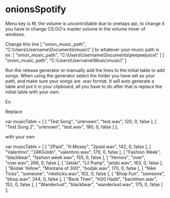 # onionsSpotify

Menu key is M, the volume is uncontrollable due to onetaps api, to change it you have to change CS:GO's master volume in the volume mixer of windows.

Change this line
[ "onion_music_path", "C:\\Users\\Username\\Documents\\music\\" ]
to whatever your music path is ex:
[ "onion_music_path", "C:\\Users\\Username\\Documents\\peepeejuice\\" ]
[ "onion_music_path", "C:\\Users\\Username\\Music\\music\\" ]

Run the release generator or manually add the lines to the initial table to add songs. When using the generator select the folder you have set as your path, and make sure your songs are .wav format. It will auto generate a table and put it in your clipboard, all you have to do after that is replace the initial table with your own.

Ex:

Replace

var musicTable = [
    [ "Test Song", "unknown", "test.wav", 120, 0, false ],
    [ "Test Song 2", "unknown", "test.wav", 180, 0, false ]
];

with your own

var musicTable = [
    [ "2Paid", "lil Mosey", "2paid.wav", 142, 0, false ],
    [ "Valentino", "24KGoldn", "valentino.wav", 179, 0, false ],
    [ "Fashion Week", "blackbear", "fashion week.wav", 155, 0, false ],
    [ "Honors", "over", "over.wav", 266, 0, false ],
    [ "Jetski", "Lil Pump", "jetski.wav", 163, 0, false ],
    [ "Bodak Yellow", "Montana of 300", "bodak.wav", 170, 0, false ],
    [ "Nike Ticks", "someone", "niketicks.wav", 102, 0, false ],
    [ "Bhop Fun", "someone", "bhop.wav", 244, 0, false ],
    [ "Back Then", "H20 Hadd", "backthen.wav", 152, 0, false ],
    [ "Wanderlust", "blackbear", "wanderlust.wav", 175, 0, false ]
];
